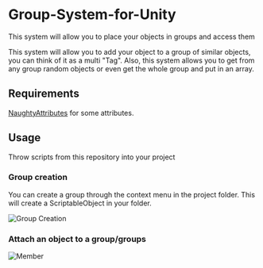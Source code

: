 # Group-System-for-Unity
This system will allow you to place your objects in groups and access them

This system will allow you to add your object to a group of similar objects, you can think of it as a multi "Tag". Also, this system allows you to get from any group random objects or even get the whole group and put in an array.

## Requirements
[NaughtyAttributes](https://github.com/dbrizov/NaughtyAttributes) for some attributes.

## Usage
Throw scripts from this repository into your project

### Group creation
You can create a group through the context menu in the project folder. This will create a ScriptableObject in your folder.

![Group Creation](https://i.gyazo.com/14ecd854f94ccaeba75405147aa10850.png)

### Attach an object to a group/groups

![Member](https://i.gyazo.com/10a39a8cdd0050065923af66082fb111.png)
